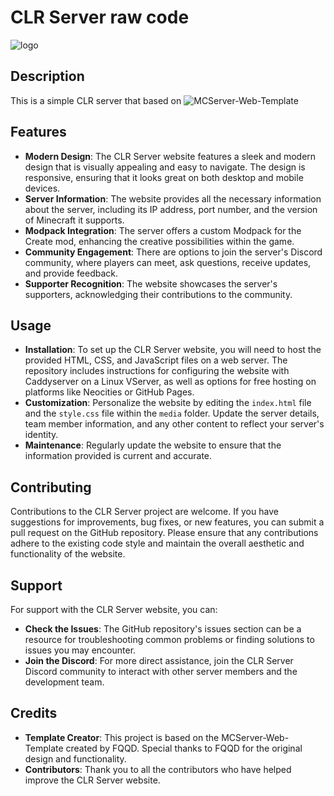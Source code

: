 # CLR Server raw code
![logo](media/Clr-create-server.png)

## Description

This is a simple CLR server that based on ![MCServer-Web-Template](https://fqqd.github.io/MCServer-Web-Template/) 

## Features
- **Modern Design**: The CLR Server website features a sleek and modern design that is visually appealing and easy to navigate. The design is responsive, ensuring that it looks great on both desktop and mobile devices.
- **Server Information**: The website provides all the necessary information about the server, including its IP address, port number, and the version of Minecraft it supports.
- **Modpack Integration**: The server offers a custom Modpack for the Create mod, enhancing the creative possibilities within the game.
- **Community Engagement**: There are options to join the server's Discord community, where players can meet, ask questions, receive updates, and provide feedback.
- **Supporter Recognition**: The website showcases the server's supporters, acknowledging their contributions to the community.
## Usage
- **Installation**: To set up the CLR Server website, you will need to host the provided HTML, CSS, and JavaScript files on a web server. The repository includes instructions for configuring the website with Caddyserver on a Linux VServer, as well as options for free hosting on platforms like Neocities or GitHub Pages.
- **Customization**: Personalize the website by editing the `index.html` file and the `style.css` file within the `media` folder. Update the server details, team member information, and any other content to reflect your server's identity.
- **Maintenance**: Regularly update the website to ensure that the information provided is current and accurate.
## Contributing
Contributions to the CLR Server project are welcome. If you have suggestions for improvements, bug fixes, or new features, you can submit a pull request on the GitHub repository. Please ensure that any contributions adhere to the existing code style and maintain the overall aesthetic and functionality of the website.
## Support
For support with the CLR Server website, you can:
- **Check the Issues**: The GitHub repository's issues section can be a resource for troubleshooting common problems or finding solutions to issues you may encounter.
- **Join the Discord**: For more direct assistance, join the CLR Server Discord community to interact with other server members and the development team.
## Credits
- **Template Creator**: This project is based on the MCServer-Web-Template created by FQQD. Special thanks to FQQD for the original design and functionality.
- **Contributors**: Thank you to all the contributors who have helped improve the CLR Server website.